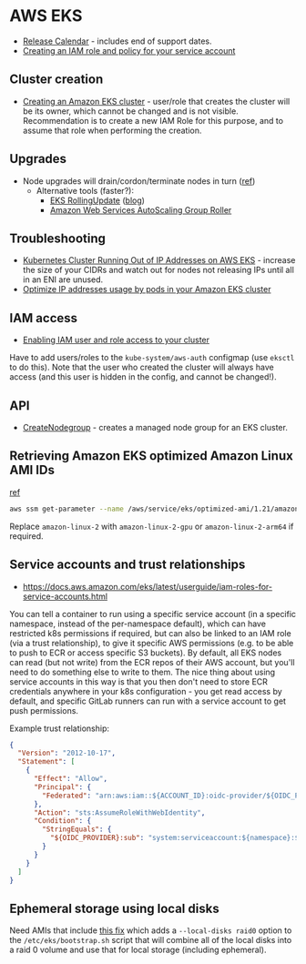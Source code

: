 # AWS EKS

* [Release Calendar](https://docs.aws.amazon.com/eks/latest/userguide/kubernetes-versions.html#kubernetes-release-calendar) - includes end of support dates.
* [Creating an IAM role and policy for your service account](https://docs.aws.amazon.com/eks/latest/userguide/create-service-account-iam-policy-and-role.html)

## Cluster creation

* [Creating an Amazon EKS cluster](https://docs.aws.amazon.com/eks/latest/userguide/create-cluster.html) - user/role that creates the cluster will be its owner, which cannot be changed and is not visible.  Recommendation is to create a new IAM Role for this purpose, and to assume that role when performing the creation.

## Upgrades

* Node upgrades will drain/cordon/terminate nodes in turn ([ref](https://docs.aws.amazon.com/eks/latest/userguide/managed-node-update-behavior.html))
  * Alternative tools (faster?):
    * [EKS RollingUpdate](https://github.com/hellofresh/eks-rolling-update) ([blog](https://engineering.hellofresh.com/open-sourcing-eks-rolling-update-a-tool-for-updating-amazon-eks-clusters-5cef5b497a95))
    * [Amazon Web Services AutoScaling Group Roller](https://github.com/deitch/aws-asg-roller)

## Troubleshooting

* [Kubernetes Cluster Running Out of IP Addresses on AWS EKS](https://medium.com/codex/kubernetes-cluster-running-out-of-ip-addresses-on-aws-eks-c7b8e5dd8606) - increase the size of your CIDRs and watch out for nodes not releasing IPs until all in an ENI are unused.
* [Optimize IP addresses usage by pods in your Amazon EKS cluster](https://aws.amazon.com/blogs/containers/optimize-ip-addresses-usage-by-pods-in-your-amazon-eks-cluster/)

## IAM access

* [Enabling IAM user and role access to your cluster](https://docs.aws.amazon.com/eks/latest/userguide/add-user-role.html)

Have to add users/roles to the `kube-system/aws-auth` configmap (use `eksctl` to do this).  Note that the user who created the cluster will always have access (and this user is hidden in the config, and cannot be changed!).

## API

* [CreateNodegroup](https://docs.aws.amazon.com/eks/latest/APIReference/API_CreateNodegroup.html) - creates a managed node group for an EKS cluster.

## Retrieving Amazon EKS optimized Amazon Linux AMI IDs

[ref](https://docs.aws.amazon.com/eks/latest/userguide/retrieve-ami-id.html)

```bash
aws ssm get-parameter --name /aws/service/eks/optimized-ami/1.21/amazon-linux-2/recommended/image_id --region region-code --query "Parameter.Value" --output text
```

Replace `amazon-linux-2` with `amazon-linux-2-gpu` or `amazon-linux-2-arm64` if required.

## Service accounts and trust relationships

* <https://docs.aws.amazon.com/eks/latest/userguide/iam-roles-for-service-accounts.html>

You can tell a container to run using a specific service account (in a specific namespace, instead of the per-namespace default), which can have restricted k8s permissions if required, but can also be linked to an IAM role (via a trust relationship), to give it specific AWS permissions (e.g. to be able to push to ECR or access specific S3 buckets).  By default, all EKS nodes can read (but not write) from the ECR repos of their AWS account, but you'll need to do something else to write to them.  The nice thing about using service accounts in this way is that you then don't need to store ECR credentials anywhere in your k8s configuration - you get read access by default, and specific GitLab runners can run with a service account to get push permissions.

Example trust relationship:

```json
{
  "Version": "2012-10-17",
  "Statement": [
    {
      "Effect": "Allow",
      "Principal": {
        "Federated": "arn:aws:iam::${ACCOUNT_ID}:oidc-provider/${OIDC_PROVIDER}"
      },
      "Action": "sts:AssumeRoleWithWebIdentity",
      "Condition": {
        "StringEquals": {
          "${OIDC_PROVIDER}:sub": "system:serviceaccount:${namespace}:${service_account}"
        }
      }
    }
  ]
}
```

## Ephemeral storage using local disks

Need AMIs that include [this fix](https://github.com/awslabs/amazon-eks-ami/pull/1171) which adds a `--local-disks raid0` option to the `/etc/eks/bootstrap.sh` script that will combine all of the local disks into a raid 0 volume and use that for local storage (including ephemeral).